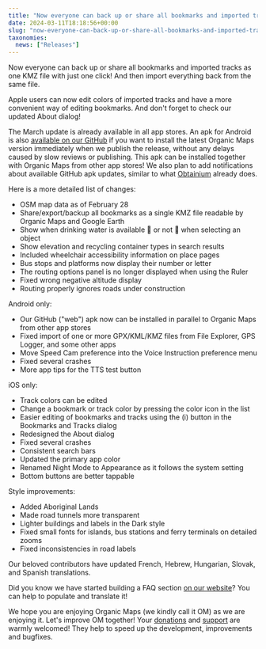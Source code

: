 ```yaml
---
title: "Now everyone can back up or share all bookmarks and imported tracks as one KMZ file with just one click"
date: 2024-03-11T18:18:56+00:00
slug: "now-everyone-can-back-up-or-share-all-bookmarks-and-imported-tracks-as-one-kmz-file-with-just-one-click"
taxonomies:
  news: ["Releases"]
---
```


Now everyone can back up or share all bookmarks and imported tracks as one KMZ file with just one click! And then import everything back from the same file.

Apple users can now edit colors of imported tracks and have a more convenient way of editing bookmarks. And don't forget to check our updated About dialog!

The March update is already available in all app stores. An apk for Android is also [available on our GitHub](https://github.com/organicmaps/organicmaps/releases/) if you want to install the latest Organic Maps version immediately when we publish the release, without any delays caused by slow reviews or publishing. This apk can be installed together with Organic Maps from other app stores! We also plan to add notifications about available GitHub apk updates, similar to what [Obtainium](https://github.com/organicmaps/organicmaps/wiki/Installing-Organic-Maps-from-GitHub-using-Obtanium) already does.

Here is a more detailed list of changes:

* OSM map data as of February 28
* Share/export/backup all bookmarks as a single KMZ file readable by Organic Maps and Google Earth
* Show when drinking water is available 🚰 or not 🚱 when selecting an object
* Show elevation and recycling container types in search results
* Included wheelchair accessibility information on place pages
* Bus stops and platforms now display their number or letter
* The routing options panel is no longer displayed when using the Ruler
* Fixed wrong negative altitude display
* Routing properly ignores roads under construction

Android only:
* Our GitHub ("web") apk now can be installed in parallel to Organic Maps from other app stores
* Fixed import of one or more GPX/KML/KMZ files from File Explorer, GPS Logger, and some other apps
* Move Speed Cam preference into the Voice Instruction preference menu
* Fixed several crashes
* More app tips for the TTS test button

iOS only:
* Track colors can be edited
* Change a bookmark or track color by pressing the color icon in the list
* Easier editing of bookmarks and tracks using the (i) button in the Bookmarks and Tracks dialog
* Redesigned the About dialog
* Fixed several crashes
* Consistent search bars
* Updated the primary app color
* Renamed Night Mode to Appearance as it follows the system setting
* Bottom buttons are better tappable

Style improvements:
* Added Aboriginal Lands
* Made road tunnels more transparent
* Lighter buildings and labels in the Dark style
* Fixed small fonts for islands, bus stations and ferry terminals on detailed zooms
* Fixed inconsistencies in road labels

Our beloved contributors have updated French, Hebrew, Hungarian, Slovak, and Spanish translations.

Did you know we have started building a FAQ section [on our website](https://github.com/organicmaps/organicmaps.github.io)? You can help to populate and translate it!

We hope you are enjoying Organic Maps (we kindly call it OM) as we are enjoying it. Let's improve OM together! Your [donations](https://organicmaps.app/donate/) and [support](https://organicmaps.app/support-us/) are warmly welcomed! They help to speed up the development, improvements and bugfixes.
